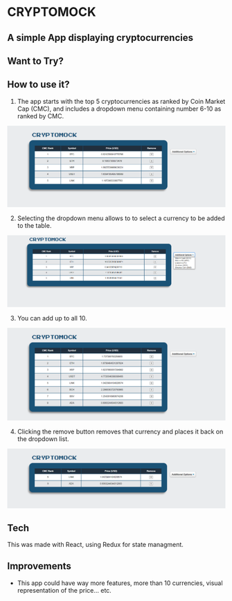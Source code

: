 # CRYPTOMOCK

## A simple App displaying cryptocurrencies  


## Want to Try?


## How to use it?

1. The app starts with the top 5 cryptocurrencies as ranked by Coin Market Cap (CMC), and includes a dropdown menu containing number 6-10 as ranked by CMC.

![](assets/crypto1.png)

2. Selecting the dropdown menu allows to to select a currency to be added to the table.

![](assets/crypto2.png)

3. You can add up to all 10.

![](assets/crypto3.png)

4. Clicking the remove button removes that currency and places it back on the dropdown list.

![](assets/crypto4.png)

## Tech

This was made with React, using Redux for state managment. 

## Improvements

- This app could have way more features, more than 10 currencies, visual representation of the price... etc.
